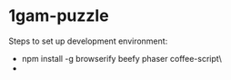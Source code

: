 # 1gam-puzzle

Steps to set up development environment:
* npm install -g browserify beefy phaser coffee-script\
* 